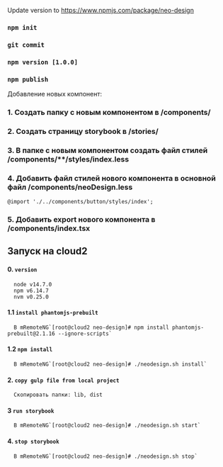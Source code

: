 Update version to https://www.npmjs.com/package/neo-design
### `npm init`
### `git commit`
### `npm version [1.0.0]`
### `npm publish`

Добавление новых компонент:
### 1. Создать папку с новым компонентом в /components/
### 2. Создать страницу storybook в /stories/ 
### 3. В папке с новым компонентом создать файл стилей /components/**/styles/index.less
### 4. Добавить файл стилей нового компонента в основной файл /components/neoDesign.less

`@import './../components/button/styles/index';`

### 5. Добавить export нового компонента в /components/index.tsx



## Запуск на cloud2

#### 0. `version`
      node v14.7.0
      npm v6.14.7
      nvm v0.25.0
#### 1.1 `install phantomjs-prebuilt`
      В mRemoteNG`[root@cloud2 neo-design]# npm install phantomjs-prebuilt@2.1.16 --ignore-scripts`  
#### 1.2 `npm install`
      В mRemoteNG`[root@cloud2 neo-design]# ./neodesign.sh install`
#### 2. `copy gulp file from local project`
      Скопировать папки: lib, dist
#### 3 `run storybook`
      В mRemoteNG`[root@cloud2 neo-design]# ./neodesign.sh start`
#### 4. `stop storybook` 
      В mRemoteNG`[root@cloud2 neo-design]# ./neodesign.sh stop`


